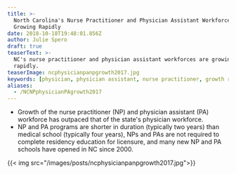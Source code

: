 ```yaml
---
title: >-
  North Carolina's Nurse Practitioner and Physician Assistant Workforces are
  Growing Rapidly
date: 2018-10-18T19:48:01.856Z
author: Julie Spero
draft: true
teaserText: >-
  NC's nurse practitioner and physician assistant workforces are growing
  rapidly. 
teaserImage: ncphysicianpanpgrowth2017.jpg
keywords: [physician, physician assistant, nurse practitioner, growth rate]
aliases:
  - /NCNPphysicianPAgrowth2017
---
```



* Growth of the nurse practitioner (NP) and physician assistant (PA) workforce has outpaced that of the state's physician workforce.
* NP and PA programs are shorter in duration (typically two years) than medical school (typically four years), NPs and PAs are not required to complete residency education for licensure, and many new NP and PA schools have opened in NC since 2000.

{{< img  src="/images/posts/ncphysicianpanpgrowth2017.jpg">}}

